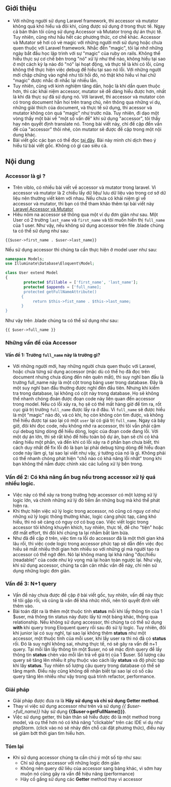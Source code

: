 ## Giới thiệu 
- Với những người sử dụng Laravel framework, thì accessor và mutator không quá khó hiểu và đôi khi, cũng được sử dụng ở trong thực tế. Ngay cả bản thân tôi cũng sử dụng Accessor và Mutator trong dự án thực tế. Tuy nhiên, cũng như hầu hết các phương thức, cơ chế khác. Accessor và Mutator sẽ hơi có vẻ magic với những người mới sử dụng hoặc chưa quen thuộc với Laravel framework. Nhắc đến "magic", tôi lại nhớ những ngày bắt đầu học lập trình với sự "magic" của ruby on rails. Không thể hiểu thực sự cơ chế bên trong "nó" xử lý như thế nào, không hiểu tại sao ở một cách kỳ lạ nào đó "nó" lại hoạt động, và thực tế là khi có lỗi, cũng không thể thực hiện việc debug để hiểu tại sao nó lỗi. Với những người mới chập chững vào nghề như tôi hồi đó, nó thật khó hiểu vì hai chữ "magic" được nhắc đi nhắc lại nhiều lần. 
- Tuy nhiên, cũng với kinh nghiệm tăng dần, hoặc là khi dần quen thuộc hơn, thì các khái niệm accessor, mutator sẽ dễ dàng hiểu được hơn, nhất là khi đã thực sự đã sử dụng nó. Với laravel, thì accessor và mutator còn có trong document hẳn hoi trên trang chủ, nên thông qua những ví dụ, những giải thích của document, và thực tế sử dụng, thì acessor và mutator không còn quá "magic" như trước nữa. Tuy nhiên, đi dạo một vòng thấy một bài về "một số vấn đề" khi sử dụng "accessor", tôi thấy hay nên quyết định translate nó. Trong bài viết này, chỉ đề cập đến vấn đề của "accessor" thôi nhé, còn mutator sẽ được đề cập trong một nội dung khác. 
- Bài viết gốc các bạn có thể đọc [tại đây](https://laraveldaily.com/the-biggest-problem-with-eloquent-accessors-magic/).  Bài này mình chỉ dịch theo ý hiểu từ bài viết gốc. Không có gì cao siêu cả. 
## Nội dung
### Accessor là gì ? 
- Trên viblo, có nhiều bài viết về accessor và mutator trong laravel. Vì accessor và mutator là 2 chiều lấy dữ liệu/ lưu dữ liệu vào trong cơ sở dữ liệu nên thường viết kèm với nhau. Nếu chưa có khái niệm gì về accessor và mutator, thì bạn có thể tham khảo thêm tại bài viết này[ Laravel Accessor và Mutator](https://viblo.asia/p/laravel-accessors-and-mutators-AQrMJbOzM40E)
- Hiêu nôm na accessor sẽ thông qua một ví dụ đơn giản như sau. Một User có 2 trường `last_name` và `first_name` và tôi muốn hiển thị `full_name` của 1 user. Như vậy, nếu không sử dụng accessor trên file .blade chúng ta có thể sử dụng như sau:
```blade
{{$user->first_name . $user->last_name}}
```
Nếu sử dụng accessor thì chúng ta cần thực hiện ở model user như sau:
```php
namespace Models;
use Illuminate\Database\Eloquent\Model;

class User extend Model
{
        protected $fillable = ['first_name', 'last_name'];
        protected $appends = ['full_name];
        protected getFullNameAttribute()
       {
            return $this->fist_name . $this->last_name;
       }
}
```
Như vậy trên .blade chúng ta có thể sử dụng như sau:
```blade
{{ $user->full_name }}
```
### Những vấn đề của Accessor
#### Vấn đề 1: Trường `full_name` này là trường gì? 
- Với những người mới, hay những người chưa quen thuộc với Laravel, hoặc chưa từng sử dụng accessor (mặc dù có thể họ đã đọc trên document nhưng chưa dùng đến nên quên mất), thì suy nghĩ ban đầu là trường full_name này là một cột trong bảng user trong database.  Đây là một suy nghĩ ban đầu thường được nghĩ đến đầu tiên. Nhưng khi kiểm tra trong database, lại không có cột này trong database. Họ sẽ không thể nhanh chóng đoán được đoạn code này liên quan đến accessor trong model. Nếu có lỗi xảy ra, họ sẽ có thể mất hàng giờ để tìm ra, rốt cục giá trị trường `full_name` được lấy ra ở đâu. Vì `full_name` sẽ được hiểu là một "magic" nào đó, và có khi, họ còn không còn tìm được, và không thể hiểu được tại sao lại có một `user` lại có giá trị `full_name`.  Ngay cả bây giờ, đôi khi đọc code, nếu không nhớ ra accessor, thì tôi vẫn phải cặm cụi debug từng dòng để hiểu dòng, logic của đoạn code đang lỗi. Với một dự án lớn, thì sẽ rất khó để hiểu toàn bộ dự án, bạn sẽ chỉ có khả năng hiểu một phần, và đến khi có lỗi xảy ra ở phần bạn chưa biết, thì cách duy nhất để fix lỗi đó là bạn lại phải debug từng dòng để hiểu đoạn code này làm gì, tại sao lại viết như vậy, ý tưởng của nó là gì. Không phải có thể nhanh chóng phát hiện "chỗ nào có khả năng lỗi nhất" trong khi bạn không thể nắm được chính xác các luồng xử lý bên trong. 
### Vấn đề 2: Có khả năng ẩn bug nếu trong accessor xử lý quá nhiều logic.
- Việc này có thể xảy ra trong trường hợp accessor có một lượng xử lý logic lớn, và chính những xử lý đó tiềm ẩn những bug  mà khó thể phát hiện ra. 
- Khi thực hiện việc xử lý logic trong accessor, nó cũng có nguy cơ như những xử lý logic thông thường khác, logic càng phức tạp, càng khó hiểu, thì nó sẽ càng có nguy cơ có bug cao. Việc viết logic trong accessor tôi không khuyến khích, tuy nhiên, thực tế, để cho "tiện" hoặc đỡ mất effort, thì đôi khi chúng ta lại nhắm bắt làm bừa. 
- Như đã đề cập ở trên, việc tìm ra lỗi do accessor đã là một thời gian khá lâu rồi, thì việc code logic trong accessor phức tạp sẽ dẫn đến việc đọc hiểu sẽ mất nhiều thời gian hơn nhiều so với những gì mà người tạo ra accessor có thể ngờ đến. Nó lại không mang lại khả năng "đọc/hiểu (readable)" của code như kỳ vọng mà lại hoàn toàn ngược lại. Như vậy, khi sử dụng accessor, chúng ta cần cân nhắc vấn đề này, chỉ nên sử dụng những logic đơn giản.
### Vấn đề 3: N+1 query
- Vấn đề này chưa được đề cập ở bài viết gốc, tuy nhiên, vấn đề này thực tế tôi gặp rồi, và cũng là vấn đề khá nhức nhối, nên tôi quyết định viết thêm vào. 
- Bài toán đặt ra là thêm một thuộc tính **status** mỗi khi lấy thông tin của 1 $user, mà thông tin status này được lấy từ một bảng khác, thông qua relationship. Nếu không sử dụng accessor, thì chúng ta có thể sử dụng **with** khi query trong Eloquent query rồi sau đó sử lý logic. Tuy nhiên, đôi khi junior lại có suy nghĩ, tại sao lại không thêm **status** như một accessor, một thuộc tính của mỗi user, khi lấy user ra thì nó đã có **status** rồi. Đó là suy nghĩ không sai, nhưng thực tế, nó sẽ gây ra vấn đề n+1 query. Tại mỗi lần lấy thông tin một $user, nó sẽ mặc định query để lấy thông tin **status** chèn vào mỗi lần trả về giá trị của 1 $user. Số lượng câu query sẽ tăng lên nhiều ít phụ thuộc vào cách lấy **status** và độ phức tạp khi lấy **status**. Tuy nhiên số lượng câu query trong database có thể sẽ tăng mạnh. Điều này cũng không dễ nhận biết tại sao lại có số câu query tăng lên nhiều như vậy trong quá trình refactor, performance.
### Giải pháp 
- Giải pháp được đưa ra là **Hãy sử dụng và chỉ sử dụng Getter method**. 
- Thay vì việc sử dụng accessor như trên và sử dụng *{{ $user->full_name}}* hãy sử dụng **{{$user->getFullName()}}**.
- Việc sử dụng getter, thì bản thân sẽ hiểu được đó là một method trong model, và cụ thể hơn nó có khả năng "clickable" trên các IDE ví dụ như phpStorm. (click vào nó sẽ nhảy đến chỗ cài đặt phương thức), điều này sẽ giảm bớt thời gian tìm hiểu hơn.  
### Tóm lại
- Khi sử dụng accessor chúng ta cần chú ý một số tip như sau:
  + Chỉ sử dụng accessor với những logic đơn giản 
  + Không nên query dữ liêu của accessor sang bảng khác, vì sớm hay muộn nó cũng gây ra vấn đề hiệu năng (performance)
  + Hãy cố gắng sử dụng các **Getter** method thay vì accessor